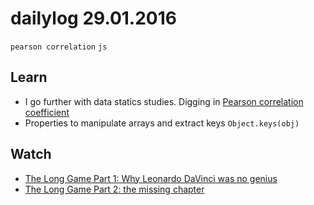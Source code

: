 # dailylog 29.01.2016
`pearson correlation` `js`

## Learn

- I go further with data statics studies. Digging in [Pearson correlation coefficient](https://en.wikipedia.org/wiki/Pearson_product-moment_correlation_coefficient)
- Properties to manipulate arrays and extract keys `Object.keys(obj)` 

## Watch

- [The Long Game Part 1: Why Leonardo DaVinci was no genius](https://www.youtube.com/watch?v=IV6tZEj4yY0)
- [The Long Game Part 2: the missing chapter](https://www.youtube.com/watch?v=r7hraQwMKIw)